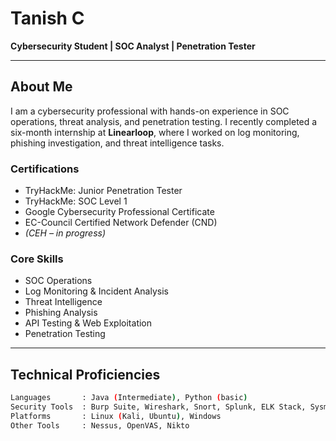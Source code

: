 # Tanish C

**Cybersecurity Student | SOC Analyst | Penetration Tester**

---

## About Me

I am a cybersecurity professional with hands-on experience in SOC operations, threat analysis, and penetration testing. I recently completed a six-month internship at **Linearloop**, where I worked on log monitoring, phishing investigation, and threat intelligence tasks.

### Certifications

- TryHackMe: Junior Penetration Tester
- TryHackMe: SOC Level 1
- Google Cybersecurity Professional Certificate
- EC-Council Certified Network Defender (CND)
- *(CEH – in progress)*

### Core Skills

- SOC Operations  
- Log Monitoring & Incident Analysis  
- Threat Intelligence  
- Phishing Analysis  
- API Testing & Web Exploitation  
- Penetration Testing

---

## Technical Proficiencies

```bash
Languages       : Java (Intermediate), Python (basic)
Security Tools  : Burp Suite, Wireshark, Snort, Splunk, ELK Stack, Sysmon, YARA
Platforms       : Linux (Kali, Ubuntu), Windows
Other Tools     : Nessus, OpenVAS, Nikto
